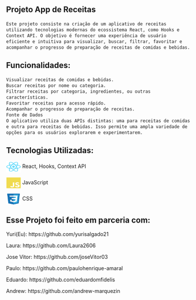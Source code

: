 ## Projeto App de Receitas

    Este projeto consiste na criação de um aplicativo de receitas utilizando tecnologias modernas do ecossistema React, como Hooks e Context API. O objetivo é fornecer uma experiência de usuário eficiente e intuitiva para visualizar, buscar, filtrar, favoritar e acompanhar o progresso de preparação de receitas de comidas e bebidas.

## Funcionalidades:
    Visualizar receitas de comidas e bebidas.
    Buscar receitas por nome ou categoria.
    Filtrar receitas por categoria, ingredientes, ou outras características.
    Favoritar receitas para acesso rápido.
    Acompanhar o progresso de preparação de receitas.
    Fonte de Dados
    O aplicativo utiliza duas APIs distintas: uma para receitas de comidas e outra para receitas de bebidas. Isso permite uma ampla variedade de opções para os usuários explorarem e experimentarem.


## Tecnologias Utilizadas:
  <div>
    <p><img align="center" alt="Yuri-React" height="30" width="40" src="https://raw.githubusercontent.com/devicons/devicon/master/icons/react/react-original.svg"> React, Hooks, 
  Context API</p>
    <p><img align="center" alt="Yuri-Js" height="30" width="40" src="https://raw.githubusercontent.com/devicons/devicon/master/icons/javascript/javascript-plain.svg"> JavaScript</p>
    <p><img align="center" alt="Yuri-CSS" height="30" width="40" src="https://raw.githubusercontent.com/devicons/devicon/master/icons/css3/css3-original.svg"> CSS</p>
  </div>


## Esse Projeto foi feito em parceria com:
  <div>
    <p>Yuri(Eu): https://github.com/yurisalgado21</p>
    <p>Laura: https://github.com/Laura2606</p>
    <p>Jose Vitor: https://github.com/joseVitor03</p>
    <p>Paulo: https://github.com/paulohenrique-amaral</p>
    <p>Eduardo: https://github.com/eduardomfidelis</p>
    <p>Andrew: https://github.com/andrew-marquezin</p>
  </div>

